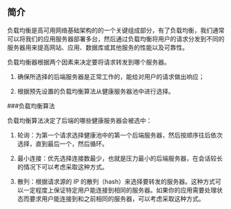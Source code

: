 ## 简介
负载均衡是高可用网络基础架构的的一个关键组成部分，有了负载均衡，我们通常可以将我们的应用服务器部署多台，然后通过负载均衡将用户的请求分发到不同的服务器用来提高网站、应用、数据库或其他服务的性能以及可靠性。

负载均衡器根据两个因素来决定要将请求转发到哪个服务器。

1. 确保所选择的后端服务器是正常工作的，能给对用户的请求做出响应；

2. 根据预先设置的负载均衡算法从健康服务器池中进行选择。

###负载均衡算法

负载均衡算法决定了后端的哪些健康服务器会被选中：

1. 轮询：为第一个请求选择健康池中的第一个后端服务器，然后按顺序往后依次选择，直到最后一个，然后循环。

2. 最小连接：优先选择连接数最少，也就是压力最小的后端服务器，在会话较长的情况下可以考虑采取这种方式。

3. 散列：根据请求源的 IP 的散列（hash）来选择要转发的服务器。这种方式可以一定程度上保证特定用户能连接到相同的服务器。如果你的应用需要处理状态而要求用户能连接到和之前相同的服务器，可以考虑采取这种方式。
